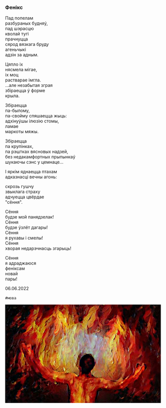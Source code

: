 ### Фенікс

Пад попелам  
разбураных будняý,  
пад шэрасцю   
кволай тугi  
прачнуцца  
сярод вязкага бруду  
агеньчыкi  
адзiн за адным.  
  
Цяпло iх   
нясмела мiгае,  
iх моц  
растварае iмгла.  
...але незабытая зграя  
збiраецца ý форме  
крыла.  
  
Збiраецца   
па-былому,  
па-свойму спяшаецца жыць:  
адхiнуýшы iлюзiю стомы,  
ламае   
маркоты мяжы.  
  
Збiраецца  
па крупiнках,  
па рэштках вясновых надзей,  
без недакамфортных прыпынкаý  
шукаючы сэнс у цемнаце...  
  
I яркiм яднаецца птахам  
адказнасцi вечны агонь:  
  
скрозь гушчу   
звыклага страху  
адчуецца цвёрдае  
"сёння".  
  
Сёння   
будзе мой панядзелак!  
Сёння   
будзе ýзлёт дагары!  
Сёння   
я рухавы i смелы!  
Сёння   
хворая недарэчнасць згарыць!  
  
Сёння  
я адраджаюся  
фенiксам  
  новай  
    пары!  
  
  
  
06.06.2022  
```
#мова
```
![](img/img.jpg)
